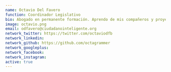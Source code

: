 ```yaml
---
name: Octavio Del Favero
function: Coordinador Legislativo
bio: Abogado en permanente formación. Aprendo de mis compañeros y proyectos en FCI para trabajar por una democracia que nos represente e integre a todos/as.
image: octavio.png
email: odfavero@ciudadanointeligente.org
network_twitter: https://twitter.com/octaviodfb
network_linkedin:
network_github: https://github.com/octagrammer
network_googleplus:
network_facebook:
network_instagram:
active: true
---
```

